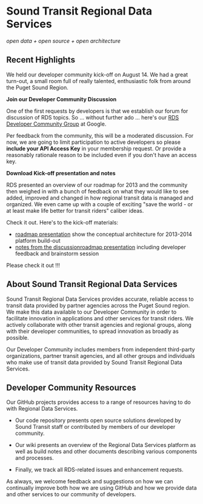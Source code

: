 # Sound Transit Regional Data Services

_open data + open source + open architecture_

## Recent Highlights

We held our developer community kick-off on August 14. We had a great turn-out, a small room full of really talented, enthusiastic folk from around the Puget Sound Region.

**Join our Developer Community Discussion**

One of the first requests by developers is that we establish our forum for discussion of RDS topics. So ... without further ado ... here's our [RDS Developer Community Group](https://groups.google.com/forum/#!forum/soundtransit-rds) at Google. 

Per feedback from the community, this will be a moderated discussion. For now, we are going to limit participation to active developers so please **include your API Access Key** in your membership request. Or provide a reasonably rationale reason to be included even if you don't have an access key.

**Download Kick-off presentation and notes**

RDS presented an overview of our roadmap for 2013 and the community then weighed in with a bunch of feedback on what they would like to see added, improved and changed in how regional transit data is managed and organized. We even came up with a couple of exciting "save the world - or at least make life better for transit riders" caliber ideas.

Check it out. Here's to the kick-off materials:

* [roadmap presentation](https://github.com/SoundTransit/soundtransit-rds/wiki/docs/dev-meetup-2013-developer-kick-off-pptx.pdf) show the conceptual architecture for 2013-2014 platform build-out
* [notes from the discussionroadmap presentation](https://github.com/SoundTransit/soundtransit-rds/wiki/docs/dev-meetup-feedback-writeup-2013-kick-off.pdf) including developer feedback and brainstorm session

Please check it out !!!

## About Sound Transit Regional Data Services

Sound Transit Regional Data Services provides accurate, reliable access to transit data provided by partner agencies across the Puget Sound region. We make this data available to our Developer Community in order to facilitate innovation in applications and other services for transit riders. We actively collaborate with other transit agencies and regional groups, along with their developer communities, to spread innovation as broadly as possible.

Our Developer Community includes members from independent third-party organizations, partner transit agencies, and all other groups and individuals who make use of transit data provided by Sound Transit Regional Data Services.

## Developer Community Resources

Our GitHub projects provides access to a range of resources having to do with Regional Data Services.

* Our code repository presents open source solutions developed by Sound Transit staff or contributed by members of our developer community.

* Our wiki presents an overview of the Regional Data Services platform as well as build notes and other documents describing various components and processes.

* Finally, we track all RDS-related issues and enhancement requests.

As always, we welcome feedback and suggestions on how we can continually improve both how we are using GitHub and how we provide data and other services to our community of developers.

